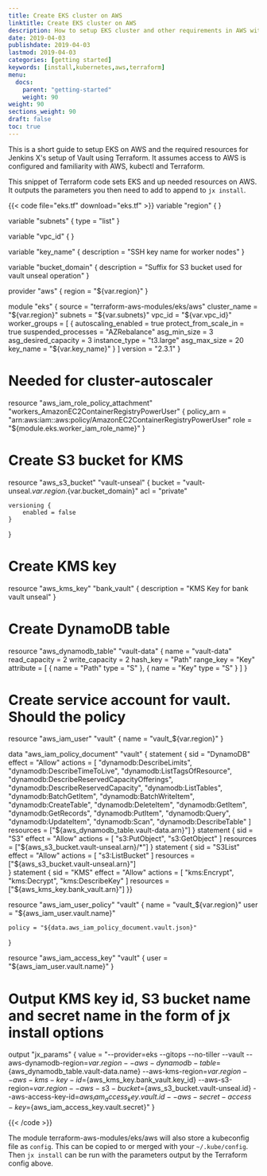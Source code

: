 ```yaml
---
title: Create EKS cluster on AWS
linktitle: Create EKS cluster on AWS
description: How to setup EKS cluster and other requirements in AWS with Terraform and install Jenkins X on it
date: 2019-04-03
publishdate: 2019-04-03
lastmod: 2019-04-03
categories: [getting started]
keywords: [install,kubernetes,aws,terraform]
menu:
  docs:
    parent: "getting-started"
    weight: 90
weight: 90
sections_weight: 90
draft: false
toc: true
---
```


This is a short guide to setup EKS on AWS and the required resources for Jenkins X's setup of Vault
using Terraform. It assumes access to AWS is configured and familiarity with AWS, kubectl and Terraform.

This snippet of Terraform code sets EKS and up needed resources on AWS. It outputs the parameters
you then need to add to append to `jx install`.

{{< code file="eks.tf" download="eks.tf" >}}
variable "region" {
}

variable "subnets" {
    type = "list"
}

variable "vpc_id" {
}

variable "key_name" {
    description = "SSH key name for worker nodes"
}

variable "bucket_domain" {
    description = "Suffix for S3 bucket used for vault unseal operation"
}

provider "aws" {
    region  = "${var.region}"
}

module "eks" {
    source                                     = "terraform-aws-modules/eks/aws"
    cluster_name                               = "${var.region}"
    subnets                                    = "${var.subnets}"
    vpc_id                                     = "${var.vpc_id}"
    worker_groups                              = [
        {
            autoscaling_enabled   = true
            protect_from_scale_in = true
            suspended_processes   = "AZRebalance"
            asg_min_size          = 3
            asg_desired_capacity  = 3
            instance_type         = "t3.large"
            asg_max_size          = 20
            key_name              = "${var.key_name}"
        }
    ]
    version                                    = "2.3.1"
}

# Needed for cluster-autoscaler
resource "aws_iam_role_policy_attachment" "workers_AmazonEC2ContainerRegistryPowerUser" {
  policy_arn = "arn:aws:iam::aws:policy/AmazonEC2ContainerRegistryPowerUser"
  role       = "${module.eks.worker_iam_role_name}"
}

# Create S3 bucket for KMS
resource "aws_s3_bucket" "vault-unseal" {
    bucket = "vault-unseal.${var.region}.${var.bucket_domain}"
    acl    = "private"

    versioning {
        enabled = false
    }
}

# Create KMS key
resource "aws_kms_key" "bank_vault" {
    description = "KMS Key for bank vault unseal"
}

# Create DynamoDB table
resource "aws_dynamodb_table" "vault-data" {
    name           = "vault-data"
    read_capacity  = 2
    write_capacity = 2
    hash_key       = "Path"
    range_key      = "Key"
    attribute      = [
        {
            name = "Path"
            type = "S"
        },
        {
            name = "Key"
            type = "S"
        }
    ]
}

# Create service account for vault. Should the policy
resource "aws_iam_user" "vault" {
  name = "vault_${var.region}"
}

data "aws_iam_policy_document" "vault" {
    statement {
        sid = "DynamoDB"
        effect = "Allow"
        actions = [ 
            "dynamodb:DescribeLimits",
            "dynamodb:DescribeTimeToLive",
            "dynamodb:ListTagsOfResource",
            "dynamodb:DescribeReservedCapacityOfferings",
            "dynamodb:DescribeReservedCapacity",
            "dynamodb:ListTables",
            "dynamodb:BatchGetItem",
            "dynamodb:BatchWriteItem",
            "dynamodb:CreateTable",
            "dynamodb:DeleteItem",
            "dynamodb:GetItem",
            "dynamodb:GetRecords",
            "dynamodb:PutItem",
            "dynamodb:Query",
            "dynamodb:UpdateItem",
            "dynamodb:Scan",
            "dynamodb:DescribeTable"
        ]
        resources = ["${aws_dynamodb_table.vault-data.arn}"]
    }
    statement {
        sid = "S3"
        effect = "Allow"
        actions = [
                "s3:PutObject",
                "s3:GetObject"
        ]
        resources = ["${aws_s3_bucket.vault-unseal.arn}/*"]
    }
    statement {
        sid = "S3List"
        effect = "Allow"
        actions = [
            "s3:ListBucket"
        ]
        resources = ["${aws_s3_bucket.vault-unseal.arn}"]        
    }
    statement {
        sid = "KMS"
        effect = "Allow"
        actions = [
            "kms:Encrypt",
            "kms:Decrypt",
            "kms:DescribeKey"
        ]
        resources = ["${aws_kms_key.bank_vault.arn}"]
    }}

resource "aws_iam_user_policy" "vault" {
    name = "vault_${var.region}"
    user = "${aws_iam_user.vault.name}"

    policy = "${data.aws_iam_policy_document.vault.json}"
}

resource "aws_iam_access_key" "vault" {
    user = "${aws_iam_user.vault.name}"
}

# Output KMS key id, S3 bucket name and secret name in the form of jx install options
output "jx_params" {
    value = "--provider=eks --gitops --no-tiller --vault --aws-dynamodb-region=${var.region} --aws-dynamodb-table=${aws_dynamodb_table.vault-data.name} --aws-kms-region=${var.region} --aws-kms-key-id=${aws_kms_key.bank_vault.key_id} --aws-s3-region=${var.region}  --aws-s3-bucket=${aws_s3_bucket.vault-unseal.id} --aws-access-key-id=${aws_iam_access_key.vault.id} --aws-secret-access-key=${aws_iam_access_key.vault.secret}"
}

{{< /code >}}

The module terraform-aws-modules/eks/aws will also store a kubeconfig file as `config`. This can be
copied to or merged with your `~/.kube/config`. Then `jx install` can be run with the parameters
output by the Terraform config above.
